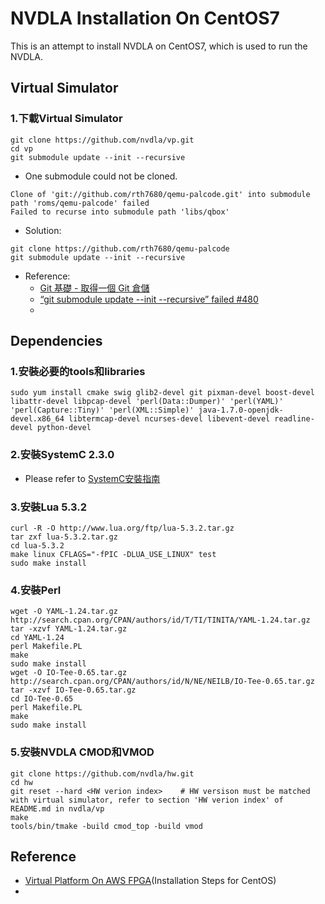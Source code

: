 # NVDLA Installation On CentOS7
This is an attempt to install NVDLA on CentOS7, which is used to run the NVDLA. 
## Virtual Simulator
### 1.下載Virtual Simulator
```
git clone https://github.com/nvdla/vp.git
cd vp
git submodule update --init --recursive
```
* One submodule could not be cloned.
```
Clone of 'git://github.com/rth7680/qemu-palcode.git' into submodule path 'roms/qemu-palcode' failed
Failed to recurse into submodule path 'libs/qbox'
```
* Solution: 
```
git clone https://github.com/rth7680/qemu-palcode
git submodule update --init --recursive
```
* Reference:
  * [Git 基礎 - 取得一個 Git 倉儲](https://git-scm.com/book/zh-tw/v2/Git-%E5%9F%BA%E7%A4%8E-%E5%8F%96%E5%BE%97%E4%B8%80%E5%80%8B-Git-%E5%80%89%E5%84%B2)
  * [“git submodule update --init --recursive” failed #480](https://github.com/riscv-collab/riscv-gnu-toolchain/issues/480)
  * 

## Dependencies
### 1.安裝必要的tools和libraries
```
sudo yum install cmake swig glib2-devel git pixman-devel boost-devel libattr-devel libpcap-devel 'perl(Data::Dumper)' 'perl(YAML)' 'perl(Capture::Tiny)' 'perl(XML::Simple)' java-1.7.0-openjdk-devel.x86_64 libtermcap-devel ncurses-devel libevent-devel readline-devel python-devel
```
### 2.安裝SystemC 2.3.0
* Please refer to [SystemC安裝指南](https://github.com/Roy-Tsai-myaccount/Tutorials/blob/main/%E3%80%90Installation%E3%80%91SystemC.md)
### 3.安裝Lua 5.3.2
```
curl -R -O http://www.lua.org/ftp/lua-5.3.2.tar.gz
tar zxf lua-5.3.2.tar.gz
cd lua-5.3.2
make linux CFLAGS="-fPIC -DLUA_USE_LINUX" test
sudo make install
```

### 4.安裝Perl
```
wget -O YAML-1.24.tar.gz http://search.cpan.org/CPAN/authors/id/T/TI/TINITA/YAML-1.24.tar.gz
tar -xzvf YAML-1.24.tar.gz
cd YAML-1.24
perl Makefile.PL
make
sudo make install
wget -O IO-Tee-0.65.tar.gz http://search.cpan.org/CPAN/authors/id/N/NE/NEILB/IO-Tee-0.65.tar.gz
tar -xzvf IO-Tee-0.65.tar.gz
cd IO-Tee-0.65
perl Makefile.PL
make
sudo make install
```


### 5.安裝NVDLA CMOD和VMOD
```
git clone https://github.com/nvdla/hw.git
cd hw
git reset --hard <HW verion index>    # HW versison must be matched with virtual simulator, refer to section 'HW verion index' of README.md in nvdla/vp
make
tools/bin/tmake -build cmod_top -build vmod
```

## Reference 
* [Virtual Platform On AWS FPGA](http://nvdla.org/vp_fpga.html)(Installation Steps for CentOS)
* 












